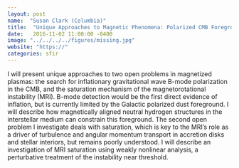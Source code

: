 ```yaml
---
layout: post
name:  "Susan Clark (Columbia)"
title:  "Unique Approaches to Magnetic Phenomena: Polarized CMB Foregrounds and the Magnetorotational Instability"
date:   2016-11-02 11:00:00 -0400
image: "../../../../figures/missing.jpg"
website: "https://"
categories: sfir
---
```


I will present unique approaches to two open problems in magnetized 
plasmas: the search for inflationary gravitational wave B-mode 
polarization in the CMB, and the saturation mechanism of the 
magnetorotational instability (MRI). B-mode detection would be the 
first direct evidence of inflation, but is currently limited by the 
Galactic polarized dust foreground. I will describe how magnetically 
aligned neutral hydrogen structures in the interstellar medium can 
constrain this foreground. The second open problem I investigate deals 
with saturation, which is key to the MRI’s role as a driver of 
turbulence and angular momentum transport in accretion disks and 
stellar interiors, but remains poorly understood. I will describe an 
investigation of MRI saturation using weakly nonlinear analysis, a 
perturbative treatment of the instability near threshold.

